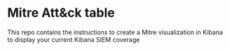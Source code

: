 # Mitre Att&ck table
This repo contains the instructions to create a Mitre visualization in Kibana to display your current Kibana SIEM coverage
